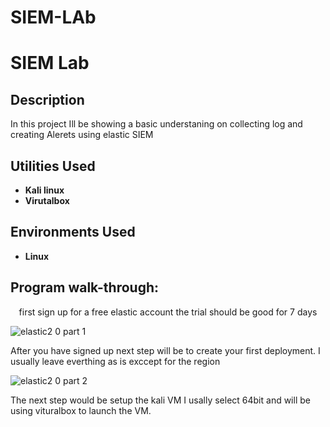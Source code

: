 # SIEM-LAb

<h1>SIEM Lab</h1>

 ### 

<h2>Description</h2>
In this project Ill be showing a basic understaning on collecting log and creating Alerets using elastic SIEM
<br />


<h2>Utilities Used</h2>

- <b>Kali linux</b> 
- <b>Virutalbox</b>

<h2>Environments Used </h2>

- <b>Linux</b> 

<h2>Program walk-through:</h2>

<p align="center">
first sign up for a free elastic account the trial should be good for 7 days

![elastic2 0 part 1](https://github.com/user-attachments/assets/bc969e2d-eddb-46f4-8947-8690aadd593c)

After you have signed up next step will be to create your first deployment. I usually leave everthing as is exccept for the region

![elastic2 0 part 2](https://github.com/user-attachments/assets/0e0adccd-1d38-4559-899d-dfaeefc81458)

The next step would be setup the kali VM I usally select 64bit and will be using vituralbox to launch the VM. 
